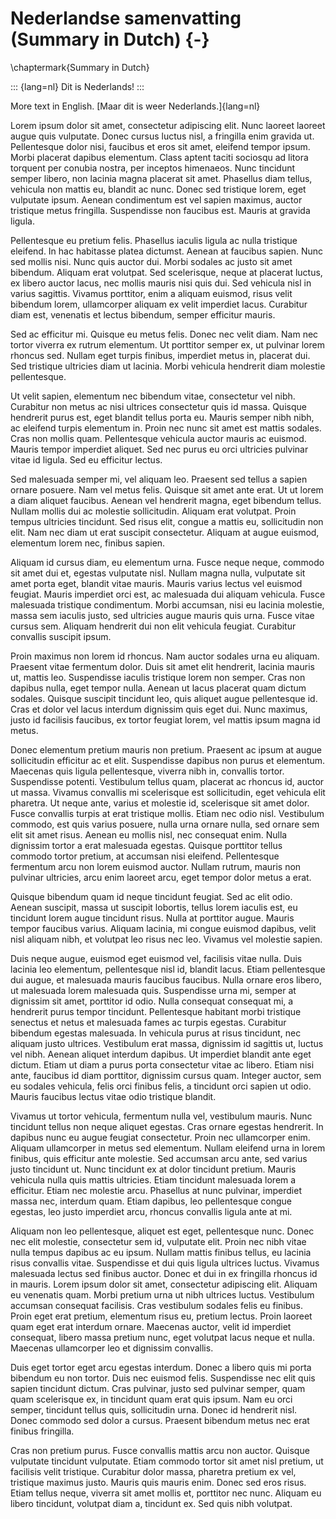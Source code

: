# Nederlandse samenvatting (Summary in Dutch) {-}
\chaptermark{Summary in Dutch}


::: {lang=nl}
Dit is Nederlands!
:::

More text in English. [Maar dit is weer Nederlands.]{lang=nl}

Lorem ipsum dolor sit amet, consectetur adipiscing elit. Nunc laoreet laoreet augue quis vulputate. Donec cursus luctus nisl, a fringilla enim gravida ut. Pellentesque dolor nisi, faucibus et eros sit amet, eleifend tempor ipsum. Morbi placerat dapibus elementum. Class aptent taciti sociosqu ad litora torquent per conubia nostra, per inceptos himenaeos. Nunc tincidunt semper libero, non lacinia magna placerat sit amet. Phasellus diam tellus, vehicula non mattis eu, blandit ac nunc. Donec sed tristique lorem, eget vulputate ipsum. Aenean condimentum est vel sapien maximus, auctor tristique metus fringilla. Suspendisse non faucibus est. Mauris at gravida ligula.

Pellentesque eu pretium felis. Phasellus iaculis ligula ac nulla tristique eleifend. In hac habitasse platea dictumst. Aenean at faucibus sapien. Nunc sed mollis nisi. Nunc quis auctor dui. Morbi sodales ac justo sit amet bibendum. Aliquam erat volutpat. Sed scelerisque, neque at placerat luctus, ex libero auctor lacus, nec mollis mauris nisi quis dui. Sed vehicula nisl in varius sagittis. Vivamus porttitor, enim a aliquam euismod, risus velit bibendum lorem, ullamcorper aliquam ex velit imperdiet lacus. Curabitur diam est, venenatis et lectus bibendum, semper efficitur mauris.

Sed ac efficitur mi. Quisque eu metus felis. Donec nec velit diam. Nam nec tortor viverra ex rutrum elementum. Ut porttitor semper ex, ut pulvinar lorem rhoncus sed. Nullam eget turpis finibus, imperdiet metus in, placerat dui. Sed tristique ultricies diam ut lacinia. Morbi vehicula hendrerit diam molestie pellentesque.

Ut velit sapien, elementum nec bibendum vitae, consectetur vel nibh. Curabitur non metus ac nisi ultrices consectetur quis id massa. Quisque hendrerit purus est, eget blandit tellus porta eu. Mauris semper nibh nibh, ac eleifend turpis elementum in. Proin nec nunc sit amet est mattis sodales. Cras non mollis quam. Pellentesque vehicula auctor mauris ac euismod. Mauris tempor imperdiet aliquet. Sed nec purus eu orci ultricies pulvinar vitae id ligula. Sed eu efficitur lectus.

Sed malesuada semper mi, vel aliquam leo. Praesent sed tellus a sapien ornare posuere. Nam vel metus felis. Quisque sit amet ante erat. Ut ut lorem a diam aliquet faucibus. Aenean vel hendrerit magna, eget bibendum tellus. Nullam mollis dui ac molestie sollicitudin. Aliquam erat volutpat. Proin tempus ultricies tincidunt. Sed risus elit, congue a mattis eu, sollicitudin non elit. Nam nec diam ut erat suscipit consectetur. Aliquam at augue euismod, elementum lorem nec, finibus sapien.

Aliquam id cursus diam, eu elementum urna. Fusce neque neque, commodo sit amet dui et, egestas vulputate nisl. Nullam magna nulla, vulputate sit amet porta eget, blandit vitae mauris. Mauris varius lectus vel euismod feugiat. Mauris imperdiet orci est, ac malesuada dui aliquam vehicula. Fusce malesuada tristique condimentum. Morbi accumsan, nisi eu lacinia molestie, massa sem iaculis justo, sed ultricies augue mauris quis urna. Fusce vitae cursus sem. Aliquam hendrerit dui non elit vehicula feugiat. Curabitur convallis suscipit ipsum.

Proin maximus non lorem id rhoncus. Nam auctor sodales urna eu aliquam. Praesent vitae fermentum dolor. Duis sit amet elit hendrerit, lacinia mauris ut, mattis leo. Suspendisse iaculis tristique lorem non semper. Cras non dapibus nulla, eget tempor nulla. Aenean ut lacus placerat quam dictum sodales. Quisque suscipit tincidunt leo, quis aliquet augue pellentesque id. Cras et dolor vel lacus interdum dignissim quis eget dui. Nunc maximus, justo id facilisis faucibus, ex tortor feugiat lorem, vel mattis ipsum magna id metus.

Donec elementum pretium mauris non pretium. Praesent ac ipsum at augue sollicitudin efficitur ac et elit. Suspendisse dapibus non purus et elementum. Maecenas quis ligula pellentesque, viverra nibh in, convallis tortor. Suspendisse potenti. Vestibulum tellus quam, placerat ac rhoncus id, auctor ut massa. Vivamus convallis mi scelerisque est sollicitudin, eget vehicula elit pharetra. Ut neque ante, varius et molestie id, scelerisque sit amet dolor. Fusce convallis turpis at erat tristique mollis. Etiam nec odio nisl. Vestibulum commodo, est quis varius posuere, nulla urna ornare nulla, sed ornare sem elit sit amet risus. Aenean eu mollis nisl, nec consequat enim. Nulla dignissim tortor a erat malesuada egestas. Quisque porttitor tellus commodo tortor pretium, at accumsan nisi eleifend. Pellentesque fermentum arcu non lorem euismod auctor. Nullam rutrum, mauris non pulvinar ultricies, arcu enim laoreet arcu, eget tempor dolor metus a erat.

Quisque bibendum quam id neque tincidunt feugiat. Sed ac elit odio. Aenean suscipit, massa ut suscipit lobortis, tellus lorem iaculis est, eu tincidunt lorem augue tincidunt risus. Nulla at porttitor augue. Mauris tempor faucibus varius. Aliquam lacinia, mi congue euismod dapibus, velit nisl aliquam nibh, et volutpat leo risus nec leo. Vivamus vel molestie sapien.

Duis neque augue, euismod eget euismod vel, facilisis vitae nulla. Duis lacinia leo elementum, pellentesque nisl id, blandit lacus. Etiam pellentesque dui augue, et malesuada mauris faucibus faucibus. Nulla ornare eros libero, ut malesuada lorem malesuada quis. Suspendisse urna mi, semper at dignissim sit amet, porttitor id odio. Nulla consequat consequat mi, a hendrerit purus tempor tincidunt. Pellentesque habitant morbi tristique senectus et netus et malesuada fames ac turpis egestas. Curabitur bibendum egestas malesuada. In vehicula purus at risus tincidunt, nec aliquam justo ultrices. Vestibulum erat massa, dignissim id sagittis ut, luctus vel nibh. Aenean aliquet interdum dapibus. Ut imperdiet blandit ante eget dictum. Etiam ut diam a purus porta consectetur vitae ac libero. Etiam nisi ante, faucibus id diam porttitor, dignissim cursus quam. Integer auctor, sem eu sodales vehicula, felis orci finibus felis, a tincidunt orci sapien ut odio. Mauris faucibus lectus vitae odio tristique blandit.

Vivamus ut tortor vehicula, fermentum nulla vel, vestibulum mauris. Nunc tincidunt tellus non neque aliquet egestas. Cras ornare egestas hendrerit. In dapibus nunc eu augue feugiat consectetur. Proin nec ullamcorper enim. Aliquam ullamcorper in metus sed elementum. Nullam eleifend urna in lorem finibus, quis efficitur ante molestie. Sed accumsan arcu ante, sed varius justo tincidunt ut. Nunc tincidunt ex at dolor tincidunt pretium. Mauris vehicula nulla quis mattis ultricies. Etiam tincidunt malesuada lorem a efficitur. Etiam nec molestie arcu. Phasellus at nunc pulvinar, imperdiet massa nec, interdum quam. Etiam dapibus, leo pellentesque congue egestas, leo justo imperdiet arcu, rhoncus convallis ligula ante at mi.

Aliquam non leo pellentesque, aliquet est eget, pellentesque nunc. Donec nec elit molestie, consectetur sem id, vulputate elit. Proin nec nibh vitae nulla tempus dapibus ac eu ipsum. Nullam mattis finibus tellus, eu lacinia risus convallis vitae. Suspendisse et dui quis ligula ultrices luctus. Vivamus malesuada lectus sed finibus auctor. Donec et dui in ex fringilla rhoncus id in mauris. Lorem ipsum dolor sit amet, consectetur adipiscing elit. Aliquam eu venenatis quam. Morbi pretium urna ut nibh ultrices luctus. Vestibulum accumsan consequat facilisis. Cras vestibulum sodales felis eu finibus. Proin eget erat pretium, elementum risus eu, pretium lectus. Proin laoreet quam eget erat interdum ornare. Maecenas auctor, velit id imperdiet consequat, libero massa pretium nunc, eget volutpat lacus neque et nulla. Maecenas ullamcorper leo et dignissim convallis.

Duis eget tortor eget arcu egestas interdum. Donec a libero quis mi porta bibendum eu non tortor. Duis nec euismod felis. Suspendisse nec elit quis sapien tincidunt dictum. Cras pulvinar, justo sed pulvinar semper, quam quam scelerisque ex, in tincidunt quam erat quis ipsum. Nam eu orci semper, tincidunt tellus quis, sollicitudin urna. Donec id hendrerit nisl. Donec commodo sed dolor a cursus. Praesent bibendum metus nec erat finibus fringilla.

Cras non pretium purus. Fusce convallis mattis arcu non auctor. Quisque vulputate tincidunt vulputate. Etiam commodo tortor sit amet nisl pretium, ut facilisis velit tristique. Curabitur dolor massa, pharetra pretium ex vel, tristique maximus justo. Mauris quis mauris enim. Donec sed eros risus. Etiam tellus neque, viverra sit amet mollis et, porttitor nec nunc. Aliquam eu libero tincidunt, volutpat diam a, tincidunt ex. Sed quis nibh volutpat. 
